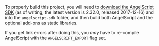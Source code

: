 To properly build this project, you will need to [download the AngelScript SDK](http://www.angelcode.com/angelscript/downloads.html) (as of writing, the latest version is 2.32.0, released 2017-12-16) and into the `angelscript-sdk` folder, and then build both AngelScript and the optional add-ons as static libraries. 

If you get link errors after doing this, you _may_ have to re-compile AngelScript with the `ANGELSCRIPT_EXPORT` flag set.
